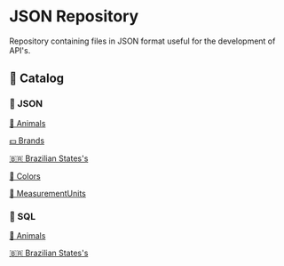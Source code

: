 # JSON Repository

Repository containing files in JSON format useful for the development of API's.

## 📌 Catalog

### 📜 JSON

<a href="https://github.com/MagicalStrangeQuark/JSON/blob/master/Animals.JSON">🐶 Animals</a>

<a href="https://github.com/MagicalStrangeQuark/JSON/blob/master/Brands.JSON">💵 Brands</a>

<a href="https://github.com/MagicalStrangeQuark/JSON/blob/master/Brazilian%20States's.JSON">🇧🇷 Brazilian States's</a>

<a href="https://github.com/MagicalStrangeQuark/JSON/blob/master/Colors.JSON">🎨 Colors</a>

<a href="https://github.com/MagicalStrangeQuark/JSON/blob/master/MeasurementUnits.JSON">📐 MeasurementUnits</a>

### 📜 SQL

<a href="https://github.com/MagicalStrangeQuark/JSON/blob/master/Animals.SQL">🐶 Animals</a>

<a href="https://github.com/MagicalStrangeQuark/JSON/blob/master/Brazilian%20States's.SQL">🇧🇷 Brazilian States's</a>